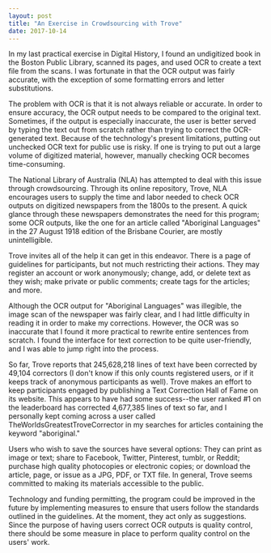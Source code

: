 ```yaml
---
layout: post
title: "An Exercise in Crowdsourcing with Trove"
date: 2017-10-14
---
```

In my last practical exercise in Digital History, I found an undigitized book in the Boston Public Library, scanned its pages, and used OCR to create a text file from the scans. I was fortunate in that the OCR output was fairly accurate, with the exception of some formatting errors and letter substitutions.

The problem with OCR is that it is not always reliable or accurate. In order to ensure accuracy, the OCR output needs to be compared to the original text. Sometimes, if the output is especially inaccurate, the user is better served by typing the text out from scratch rather than trying to correct the OCR-generated text. Because of the technology's present limitations, putting out unchecked OCR text for public use is risky. If one is trying to put out a large volume of digitized material, however, manually checking OCR becomes time-consuming.

The National Library of Australia (NLA) has attempted to deal with this issue through crowdsourcing. Through its online repository, Trove, NLA encourages users to supply the time and labor needed to check OCR outputs on digitized newspapers from the 1800s to the present. A quick glance through these newspapers demonstrates the need for this program; some OCR outputs, like the one for an article called "Aboriginal Languages" in the 27 August 1918 edition of the Brisbane Courier, are mostly unintelligible. 

Trove invites all of the help it can get in this endeavor. There is a page of guidelines for participants, but not much restricting their actions. They may register an account or work anonymously; change, add, or delete text as they wish; make private or public comments; create tags for the articles; and more.

Although the OCR output for "Aboriginal Languages" was illegible, the image scan of the newspaper was fairly clear, and I had little difficulty in reading it in order to make my corrections. However, the OCR was so inaccurate that I found it more practical to rewrite entire sentences from scratch. I found the interface for text correction to be quite user-friendly, and I was able to jump right into the process.

So far, Trove reports that 245,628,218 lines of text have been corrected by 49,104 correctors (I don't know if this only counts registered users, or if it keeps track of anonymous participants as well). Trove makes an effort to keep participants engaged by publishing a Text Correction Hall of Fame on its website. This appears to have had some success--the user ranked #1 on the leaderboard has corrected 4,677,385 lines of text so far, and I personally kept coming across a user called TheWorldsGreatestTroveCorrector in my searches for articles containing the keyword "aboriginal."

Users who wish to save the sources have several options: They can print as image or text; share to Facebook, Twitter, Pinterest, tumblr, or Reddit; purchase high quality photocopies or electronic copies; or download the article, page, or issue as a JPG, PDF, or TXT file. In general, Trove seems committed to making its materials accessible to the public.

Technology and funding permitting, the program could be improved in the future by implementing measures to ensure that users follow the standards outlined in the guidelines. At the moment, they act only as suggestions. Since the purpose of having users correct OCR outputs is quality control, there should be some measure in place to perform quality control on the users' work.

